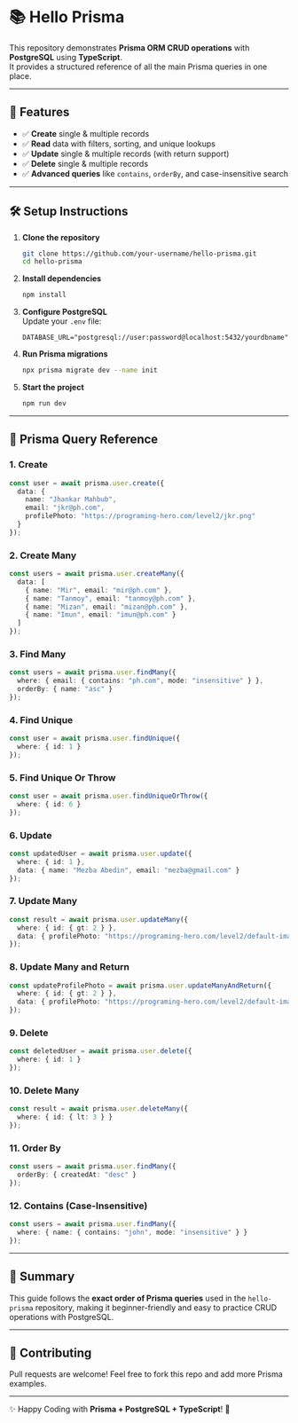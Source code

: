 # 📚 Hello Prisma  

This repository demonstrates **Prisma ORM CRUD operations** with **PostgreSQL** using **TypeScript**.  
It provides a structured reference of all the main Prisma queries in one place.  

---

## 🚀 Features
- ✅ **Create** single & multiple records  
- ✅ **Read** data with filters, sorting, and unique lookups  
- ✅ **Update** single & multiple records (with return support)  
- ✅ **Delete** single & multiple records  
- ✅ **Advanced queries** like `contains`, `orderBy`, and case-insensitive search  

---

## 🛠️ Setup Instructions  

1. **Clone the repository**  
   ```bash
   git clone https://github.com/your-username/hello-prisma.git
   cd hello-prisma
   ```

2. **Install dependencies**  
   ```bash
   npm install
   ```

3. **Configure PostgreSQL**  
   Update your `.env` file:  
   ```env
   DATABASE_URL="postgresql://user:password@localhost:5432/yourdbname"
   ```

4. **Run Prisma migrations**  
   ```bash
   npx prisma migrate dev --name init
   ```

5. **Start the project**  
   ```bash
   npm run dev
   ```

---

## 🔑 Prisma Query Reference  

### 1. **Create**
```ts
const user = await prisma.user.create({
  data: {
    name: "Jhankar Mahbub",
    email: "jkr@ph.com",
    profilePhoto: "https://programing-hero.com/level2/jkr.png"
  }
});
```

### 2. **Create Many**
```ts
const users = await prisma.user.createMany({
  data: [
    { name: "Mir", email: "mir@ph.com" },
    { name: "Tanmoy", email: "tanmoy@ph.com" },
    { name: "Mizan", email: "mizan@ph.com" },
    { name: "Imun", email: "imun@ph.com" }
  ]
});
```

### 3. **Find Many**
```ts
const users = await prisma.user.findMany({
  where: { email: { contains: "ph.com", mode: "insensitive" } },
  orderBy: { name: "asc" }
});
```

### 4. **Find Unique**
```ts
const user = await prisma.user.findUnique({
  where: { id: 1 }
});
```

### 5. **Find Unique Or Throw**
```ts
const user = await prisma.user.findUniqueOrThrow({
  where: { id: 6 }
});
```

### 6. **Update**
```ts
const updatedUser = await prisma.user.update({
  where: { id: 1 },
  data: { name: "Mezba Abedin", email: "mezba@gmail.com" }
});
```

### 7. **Update Many**
```ts
const result = await prisma.user.updateMany({
  where: { id: { gt: 2 } },
  data: { profilePhoto: "https://programing-hero.com/level2/default-image.png" }
});
```

### 8. **Update Many and Return**
```ts
const updateProfilePhoto = await prisma.user.updateManyAndReturn({
  where: { id: { gt: 2 } },
  data: { profilePhoto: "https://programing-hero.com/level2/default-image.png" }
});
```

### 9. **Delete**
```ts
const deletedUser = await prisma.user.delete({
  where: { id: 1 }
});
```

### 10. **Delete Many**
```ts
const result = await prisma.user.deleteMany({
  where: { id: { lt: 3 } }
});
```

### 11. **Order By**
```ts
const users = await prisma.user.findMany({
  orderBy: { createdAt: "desc" }
});
```

### 12. **Contains (Case-Insensitive)**
```ts
const users = await prisma.user.findMany({
  where: { name: { contains: "john", mode: "insensitive" } }
});
```

---

## 📌 Summary  
This guide follows the **exact order of Prisma queries** used in the `hello-prisma` repository, making it beginner-friendly and easy to practice CRUD operations with PostgreSQL.  

---

## 🤝 Contributing  
Pull requests are welcome! Feel free to fork this repo and add more Prisma examples.  


---

✨ Happy Coding with **Prisma + PostgreSQL + TypeScript**! 🚀  

